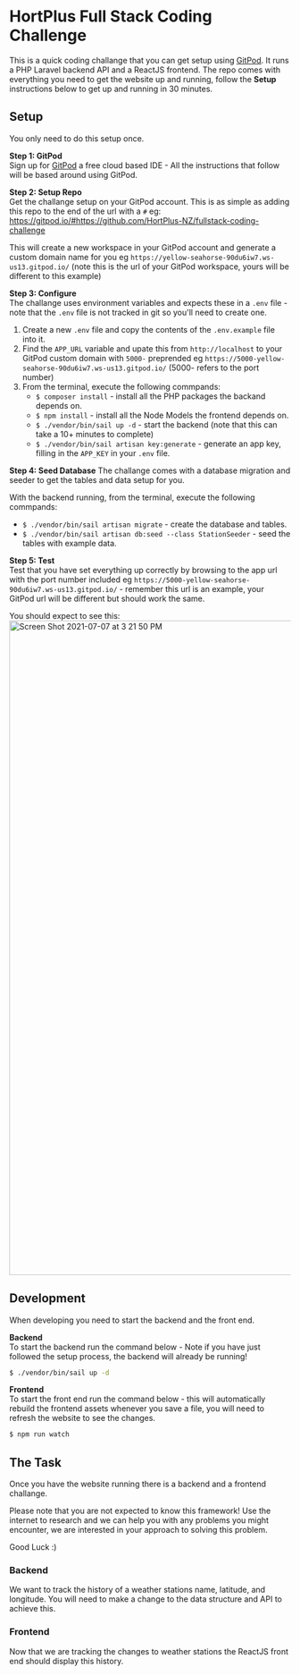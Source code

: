 # HortPlus Full Stack Coding Challenge
This is a quick coding challange that you can get setup using [GitPod](gitpod.io). It runs a PHP Laravel backend API and a ReactJS frontend. The repo comes with everything you need to get the website up and running, follow the **Setup** instructions below to get up and running in 30 minutes.

## Setup
You only need to do this setup once.

**Step 1: GitPod**   
Sign up for [GitPod](gitpod.io) a free cloud based IDE - All the instructions that follow will be based around using GitPod.

**Step 2: Setup Repo**   
Get the challange setup on your GitPod account. This is as simple as adding this repo to the end of the url with a `#` eg:
https://gitpod.io/#https://github.com/HortPlus-NZ/fullstack-coding-challenge

This will create a new workspace in your GitPod account and generate a custom domain name for you eg `https://yellow-seahorse-90du6iw7.ws-us13.gitpod.io/` (note this is the url of your GitPod workspace, yours will be different to this example)

**Step 3: Configure**   
The challange uses environment variables and expects these in a `.env` file - note that the `.env` file is not tracked in git so you'll need to create one.

1. Create a new `.env` file and copy the contents of the `.env.example` file into it.
2. Find the `APP_URL` variable and upate this from `http://localhost` to your GitPod custom domain with `5000-` preprended eg `https://5000-yellow-seahorse-90du6iw7.ws-us13.gitpod.io/` (5000- refers to the port number)
3. From the terminal, execute the following commpands:
   - `$ composer install` - install all the PHP packages the backand depends on.
   - `$ npm install` - install all the Node Models the frontend depends on.
   - `$ ./vendor/bin/sail up -d` - start the backend (note that this can take a 10+ minutes to complete)
   - `$ ./vendor/bin/sail artisan key:generate` - generate an app key, filling in the `APP_KEY` in your `.env` file.

**Step 4: Seed Database**
The challange comes with a database migration and seeder to get the tables and data setup for you. 

With the backend running, from the terminal, execute the following commpands:
   - `$ ./vendor/bin/sail artisan migrate` - create the database and tables.
   - `$ ./vendor/bin/sail artisan db:seed --class StationSeeder` - seed the tables with example data.

**Step 5: Test**   
Test that you have set everything up correctly by browsing to the app url with the port number included eg `https://5000-yellow-seahorse-90du6iw7.ws-us13.gitpod.io/` - remember this url is an example, your GitPod url will be different but should work the same.

You should expect to see this:   
<img width="1171" alt="Screen Shot 2021-07-07 at 3 21 50 PM" src="https://user-images.githubusercontent.com/12945777/124695375-2d3b7a00-df37-11eb-8d1f-555a9d81e9ff.png">

## Development
When developing you need to start the backend and the front end.

**Backend**   
To start the backend run the command below - Note if you have just followed the setup process, the backend will already be running!

```Bash
$ ./vendor/bin/sail up -d
```

**Frontend**   
To start the front end run the command below - this will automatically rebuild the frontend assets whenever you save a file, you will need to refresh the website to see the changes.

```bash
$ npm run watch
```

## The Task

Once you have the website running there is a backend and a frontend challange.

Please note that you are not expected to know this framework! Use the internet to research and we can help you with any problems you might encounter, we are interested in your approach to solving this problem.  

Good Luck :)

### Backend

We want to track the history of a weather stations name, latitude, and longitude. You will need to make a change to the data structure and API to achieve this.

### Frontend

Now that we are tracking the changes to weather stations the ReactJS front end should display this history.
